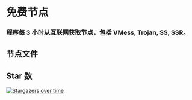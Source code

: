 # 免费节点

### 程序每 3 小时从互联网获取节点，包括 VMess, Trojan, SS, SSR。

## 节点文件

## Star 数

[![Stargazers over time](https://starchart.cc/cry0ice/genode.svg?variant=adaptive)](https://starchart.cc/cry0ice/genode)
